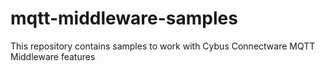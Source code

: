 # mqtt-middleware-samples
This repository contains samples to work with Cybus Connectware MQTT Middleware features

